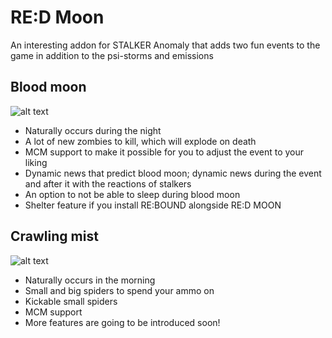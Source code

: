 # RE:D Moon 
An interesting addon for STALKER Anomaly that adds two fun events to the game in addition to the psi-storms and emissions

## Blood moon
![alt text](https://github.com/Sermegshimin/RED-Moon/blob/master/red%20moon.png)
- Naturally occurs during the night
- A lot of new zombies to kill, which will explode on death
- MCM support to make it possible for you to adjust the event to your liking
- Dynamic news that predict blood moon; dynamic news during the event and after it with the reactions of stalkers
- An option to not be able to sleep during blood moon
- Shelter feature if you install RE:BOUND alongside RE:D MOON
  
## Crawling mist
![alt text](https://github.com/Sermegshimin/RED-Moon/blob/master/crawling%20mist.png)
- Naturally occurs in the morning
- Small and big spiders to spend your ammo on
- Kickable small spiders
- MCM support
- More features are going to be introduced soon!
